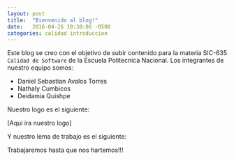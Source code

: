 ```yaml
---
layout: post
title:  "Bienvenido al blog!"
date:   2016-04-26 10:38:06 -0500
categories: calidad introduccion
---
```

Este blog se creo con el objetivo de subir contenido para la materia SIC-635 `Calidad de Software` de la Escuela Politecnica Nacional.
Los integrantes de nuestro equipo somos:

* Daniel Sebastian Avalos Torres
* Nathaly Cumbicos
* Deidamia Quishpe

Nuestro logo es el siguiente:

  [Aqui ira nuestro logo]

Y nuestro lema de trabajo es el siguiente:

  Trabajaremos hasta que nos hartemos!!!

